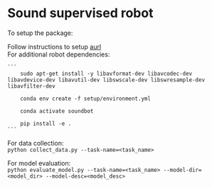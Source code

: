# Sound supervised robot
To setup the package:<br>

Follow instructions to setup [aurl](https://github.com/abitha-thankaraj/audio-robot-learning)<br>
For additional robot dependencies:
    
    ```
        sudo apt-get install -y libavformat-dev libavcodec-dev libavdevice-dev libavutil-dev libswscale-dev libswresample-dev libavfilter-dev
        
        conda env create -f setup/environment.yml
        
        conda activate soundbot
        
        pip install -e .
    ```

For data collection:<br>
    ```
        python collect_data.py --task-name=<task_name>
    ```

For model evaluation:<br>
    ```
        python evaluate_model.py --task-name=<task_name> --model-dir=<model_dir> --model-desc=<model_desc>
    ```
